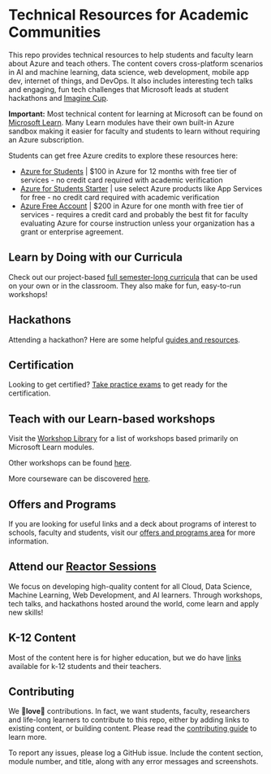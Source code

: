 # Technical Resources for Academic Communities

This repo provides technical resources to help students and faculty learn about Azure and teach others. The content covers cross-platform scenarios in AI and machine learning, data science, web development, mobile app dev, internet of things, and DevOps. It also includes interesting tech talks and engaging, fun tech challenges that Microsoft leads at student hackathons and [Imagine Cup](http://www.imaginecup.com).

**Important:** Most technical content for learning at Microsoft can be found on [Microsoft Learn](https://docs.microsoft.com/learn/). Many Learn modules have their own built-in Azure sandbox making it easier for faculty and students to learn without requiring an Azure subscription.

Students can get free Azure credits to explore these resources here:

* [Azure for Students](https://azure.microsoft.com/free/students/?WT.mc_id=academic-9938-cxa) | $100 in Azure for 12 months with free tier of services - no credit card required with academic verification
* [Azure for Students Starter](https://azure.microsoft.com/free/students-starter-faq/?WT.mc_id=academic-9938-cxa) | use select Azure products like App Services for free - no credit card required with academic verification
* [Azure Free Account](https://azure.microsoft.com/free/?WT.mc_id=academic-9938-cxa) | $200 in Azure for one month with free tier of services - requires a credit card and probably the best fit for faculty evaluating Azure for course instruction unless your organization has a grant or enterprise agreement.

## Learn by Doing with our Curricula

Check out our project-based [full semester-long curricula](./curricula.md) that can be used on your own or in the classroom. They also make for fun, easy-to-run workshops!

## Hackathons

Attending a hackathon? Here are some helpful [guides and resources](./hackathon-content.md).

## Certification

Looking to get certified? [Take practice exams](https://docs.microsoft.com/en-us/learn/certifications/student-training-and-certification) to get ready for the certification.

## Teach with our Learn-based workshops

Visit the [Workshop Library](https://aka.ms/workshopomatic) for a list of workshops based primarily on Microsoft Learn modules.

Other workshops can be found [here](./workshops.md).

More courseware can be discovered [here](./courseware.md).

## Offers and Programs

If you are looking for useful links and a deck about programs of interest to schools, faculty and students, visit our [offers and programs area](./offers-programs/README.md) for more information.
                                                      
## Attend our [Reactor Sessions](https://github.com/microsoft/reactors)

We focus on developing high-quality content for all Cloud, Data Science, Machine Learning, Web Development, and AI learners. Through workshops, tech talks, and hackathons hosted around the world, come learn and apply new skills!

## K-12 Content

Most of the content here is for higher education, but we do have [links](./k-12-content.md) available for k-12 students and their teachers.


## Contributing

We 💖**love**💖 contributions. In fact, we want students, faculty, researchers and life-long learners to contribute to this repo, either by adding links to existing content, or building content. Please read the [contributing guide](./CONTRIBUTING.md) to learn more.

To report any issues, please log a GitHub issue. Include the content section, module number, and title, along with any error messages and screenshots.